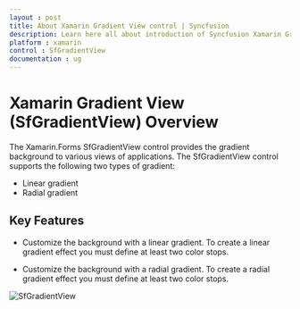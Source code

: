 ```yaml
---
layout : post
title: About Xamarin Gradient View control | Syncfusion
description: Learn here all about introduction of Syncfusion Xamarin Gradient View (SfGradientView) control, its elements and more.
platform : xamarin
control : SfGradientView
documentation : ug
---
```


# Xamarin Gradient View (SfGradientView) Overview

The Xamarin.Forms SfGradientView control provides the gradient background to various views of applications. The SfGradientView control supports the following two types of gradient:

* Linear gradient
* Radial gradient

## Key Features

* Customize the background with a linear gradient. To create a linear gradient effect you must define at least two color stops. 

* Customize the background with a radial gradient. To create a radial gradient effect you must define at least two color stops.

![SfGradientView](images/Xamarin_Forms_Overview.png)
